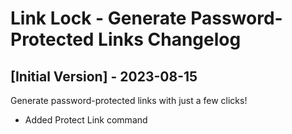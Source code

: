 # Link Lock - Generate Password-Protected Links Changelog

## [Initial Version] - 2023-08-15

Generate password-protected links with just a few clicks!

- Added Protect Link command